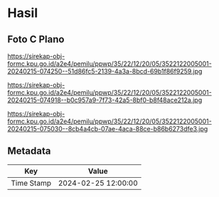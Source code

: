 # Hasil

## Foto C Plano

https://sirekap-obj-formc.kpu.go.id/a2e4/pemilu/ppwp/35/22/12/20/05/3522122005001-20240215-074250--51d86fc5-2139-4a3a-8bcd-69b1f86f9259.jpg

https://sirekap-obj-formc.kpu.go.id/a2e4/pemilu/ppwp/35/22/12/20/05/3522122005001-20240215-074918--b0c957a9-7f73-42a5-8bf0-b8f48ace212a.jpg

https://sirekap-obj-formc.kpu.go.id/a2e4/pemilu/ppwp/35/22/12/20/05/3522122005001-20240215-075030--8cb4a4cb-07ae-4aca-88ce-b86b6273dfe3.jpg


## Metadata

| Key        | Value               |
| ---------- | ------------------- |
| Time Stamp | 2024-02-25 12:00:00 |




